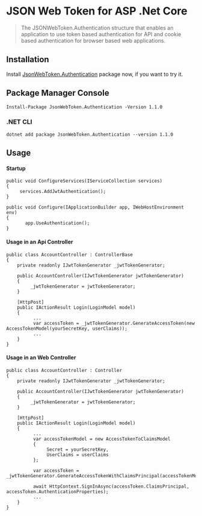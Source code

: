 # JSON Web Token for ASP .Net Core 

> The JSONWebToken.Authentication structure that enables an application to use token based authentication for API and cookie based authentication for browser based web applications.

## Installation 

Install [JsonWebToken.Authentication](https://www.nuget.org/packages/JsonWebToken.Authentication) package now, if you want to try it. 

## Package Manager Console

```
Install-Package JsonWebToken.Authentication -Version 1.1.0
```

### .NET CLI

```
dotnet add package JsonWebToken.Authentication --version 1.1.0
```

## Usage

#### Startup

```
public void ConfigureServices(IServiceCollection services)
{
     services.AddJwtAuthentication();
}

public void Configure(IApplicationBuilder app, IWebHostEnvironment env)
{
       app.UseAuthentication();
}
```

#### Usage in an Api Controller
```
public class AccountController : ControllerBase
{
    private readonly IJwtTokenGenerator _jwtTokenGenerator;

    public AccountController(IJwtTokenGenerator jwtTokenGenerator)
    {
         _jwtTokenGenerator = jwtTokenGenerator;
    }
    
    [HttpPost]
    public IActionResult Login(LoginModel model)
    {
          ...
          var accessToken = _jwtTokenGenerator.GenerateAccessToken(new AccessTokenModel(yourSecretKey, userClaims));
          ...
    }
}
```

#### Usage in an Web Controller
```
public class AccountController : Controller
{
    private readonly IJwtTokenGenerator _jwtTokenGenerator;

    public AccountController(IJwtTokenGenerator jwtTokenGenerator)
    {
         _jwtTokenGenerator = jwtTokenGenerator;
    }
    
    [HttpPost]
    public IActionResult Login(LoginModel model)
    {
          ...
          var accessTokenModel = new AccessTokenToClaimsModel
          {
               Secret = yourSecretKey,
               UserClaims = userClaims
          };

          var accessToken = _jwtTokenGenerator.GenerateAccessTokenWithClaimsPrincipal(accessTokenModel);
          
          await HttpContext.SignInAsync(accessToken.ClaimsPrincipal, accessToken.AuthenticationProperties);
          ...
    }
}
```
